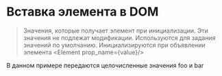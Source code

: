 # Вставка элемента в DOM

> Значения, которые получает элемент при инициализации. Эти значения не подлежат модификации. Используются для задания значений по умолчанию. Инициализируются при объявлении элемента 
 \<Element prop_name={value}/>

В данном примере передаются целочисленные значения foo и bar